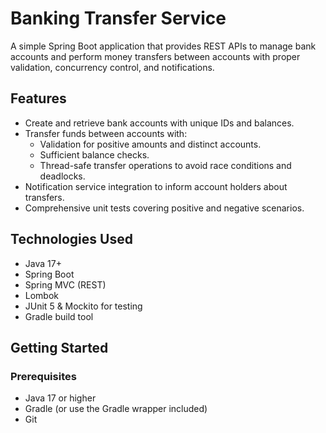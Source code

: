 # Banking Transfer Service

A simple Spring Boot application that provides REST APIs to manage bank accounts and perform money transfers between accounts with proper validation, concurrency control, and notifications.

## Features

- Create and retrieve bank accounts with unique IDs and balances.
- Transfer funds between accounts with:
  - Validation for positive amounts and distinct accounts.
  - Sufficient balance checks.
  - Thread-safe transfer operations to avoid race conditions and deadlocks.
- Notification service integration to inform account holders about transfers.
- Comprehensive unit tests covering positive and negative scenarios.

## Technologies Used

- Java 17+
- Spring Boot
- Spring MVC (REST)
- Lombok
- JUnit 5 & Mockito for testing
- Gradle build tool

## Getting Started

### Prerequisites

- Java 17 or higher
- Gradle (or use the Gradle wrapper included)
- Git


